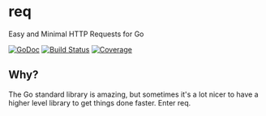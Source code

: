 # req
Easy and Minimal HTTP Requests for Go

[![GoDoc](https://godoc.org/github.com/go-req/req?status.svg)](https://godoc.org/github.com/go-req/req)
[![Build Status](https://img.shields.io/travis/go-req/req.svg)](https://travis-ci.org/go-req/req)
[![Coverage](https://img.shields.io/codecov/c/github/go-req/req.svg)](https://codecov.io/gh/go-req/req)

## Why?
The Go standard library is amazing, but sometimes it's a lot nicer to have a higher level library to get things done faster. Enter req.